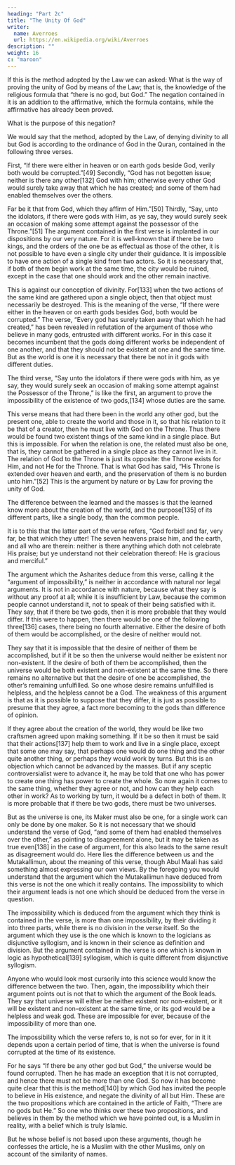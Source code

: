```yaml
---
heading: "Part 2c"
title: "The Unity Of God"
writer:
  name: Averroes
  url: https://en.wikipedia.org/wiki/Averroes
description: ""
weight: 16
c: "maroon"
---
```



If this is the method adopted by the Law we can  asked: What is the way of proving the unity of God by means of the Law; that is, the knowledge of the religious formula that “there is no god, but God.” The negation contained in it is an addition to the affirmative, which the formula contains, while the affirmative has already been proved. 

What is the purpose of this negation? 

We would say that the method, adopted by the Law, of denying divinity to all but God is according to the ordinance of God in the Quran, contained in the following three verses. 

First, “If there were either in heaven or on earth gods beside God, verily both would be corrupted.”[49] Secondly, “God has not begotten issue; neither is there any other[132] God with him; otherwise every other God would surely take away that which he has created; and some of them had enabled themselves over the others. 

Far be it that from God, which they affirm of Him.”[50] Thirdly, “Say, unto the idolators, if there were gods with Him, as ye say, they would surely seek an occasion of making some attempt against the possessor of the Throne.”[51] The argument contained in the first verse is implanted in our dispositions by our very nature. For it is well-known that if there be two kings, and the orders of the one be as effectual as those of the other, it is not possible to have even a single city under their guidance. It is impossible to have one action of a single kind from two actors. So it is necessary that, if both of them begin work at the same time, the city would be ruined, except in the case that one should work and the other remain inactive. 

This is against our conception of divinity. For[133] when the two actions of the same kind are gathered upon a single object, then that object must necessarily be destroyed. This is the meaning of the verse, “If there were either in the heaven or on earth gods besides God, both would be corrupted.” The verse, “Every god has surely taken away that which he had created,” has been revealed in refutation of the argument of those who believe in many gods, entrusted with different works. For in this case it becomes incumbent that the gods doing different works be independent of one another, and that they should not be existent at one and the same time. But as the world is one it is necessary that there be not in it gods with different duties.

The third verse, “Say unto the idolators if there were gods with him, as ye say, they would surely seek an occasion of making some attempt against the Possessor of the Throne,” is like the first, an argument to prove the impossibility of the existence of two gods,[134] whose duties are the same.

This verse means that had there been in the world any other god, but the present one, able to create the world and those in it, so that his relation to it be that of a creator, then he must live with God on the Throne. Thus there would be found two existent things of the same kind in a single place. But this is impossible. For when the relation is one, the related must also be one, that is, they cannot be gathered in a single place as they cannot live in it. The relation of God to the Throne is just its opposite: the Throne exists for Him, and not He for the Throne. That is what God has said, “His Throne is extended over heaven and earth, and the preservation of them is no burden unto him.”[52] This is the argument by nature or by Law for proving the unity of God. 

The difference between the learned and the masses is that the learned know more about the creation of the world, and the purpose[135] of its different parts, like a single body, than the common people. 

It is to this that the latter part of the verse refers, “God forbid! and far, very far, be that which they utter! The seven heavens praise him, and the earth, and all who are therein: neither is there anything which doth not celebrate His praise; but ye understand not their celebration thereof: He is gracious and merciful.”

The argument which the Asharites deduce from this verse, calling it the “argument of impossibility,” is neither in accordance with natural nor legal arguments. It is not in accordance with nature, because what they say is without any proof at all; while it is insufficient by Law, because the common people cannot understand it, not to speak of their being satisfied with it. They say, that if there be two gods, then it is more probable that they would differ. If this were to happen, then there would be one of the following three[136] cases, there being no fourth alternative. Either the desire of both of them would be accomplished, or the desire of neither would not. 

They say that it is impossible that the desire of neither of them be accomplished, but if it be so then the universe would neither be existent nor non-existent. If the desire of both of them be accomplished, then the universe would be both existent and non-existent at the same time. So there remains no alternative but that the desire of one be accomplished, the other’s remaining unfulfilled. So one whose desire remains unfulfilled is helpless, and the helpless cannot be a God. The weakness of this argument is that as it is possible to suppose that they differ, it is just as possible to presume that they agree, a fact more becoming to the gods than difference of opinion. 

If they agree about the creation of the world, they would be like two craftsmen agreed upon making something. If it be so then it must be said that their actions[137] help them to work and live in a single place, except that some one may say, that perhaps one would do one thing and the other quite another thing, or perhaps they would work by turns. But this is an objection which cannot be advanced by the masses. But if any sceptic controversialist were to advance it, he may be told that one who has power to create one thing has power to create the whole. So now again it comes to the same thing, whether they agree or not, and how can they help each other in work? As to working by turn, it would be a defect in both of them. It is more probable that if there be two gods, there must be two universes.

But as the universe is one, its Maker must also be one, for a single work can only be done by one maker. So it is not necessary that we should understand the verse of God, “and some of them had enabled themselves over the other,” as pointing to disagreement alone, but it may be taken as true even[138] in the case of argument, for this also leads to the same result as disagreement would do. Here lies the difference between us and the Mutakallimun, about the meaning of this verse, though Abul Maali has said something almost expressing our own views. By the foregoing you would understand that the argument which the Mutakallimun have deduced from this verse is not the one which it really contains. The impossibility to which their argument leads is not one which should be deduced from the verse in question. 

The impossibility which is deduced from the argument which they think is contained in the verse, is more than one impossibility, by their dividing it into three parts, while there is no division in the verse itself. So the argument which they use is the one which is known to the logicians as disjunctive syllogism, and is known in their science as definition and division. But the argument contained in the verse is one which is known in logic as hypothetical[139] syllogism, which is quite different from disjunctive syllogism. 

Anyone who would look most cursorily into this science would know the difference between the two. Then, again, the impossibility which their argument points out is not that to which the argument of the Book leads. They say that universe will either be neither existent nor non-existent, or it will be existent and non-existent at the same time, or its god would be a helpless and weak god. These are impossible for ever, because of the impossibility of more than one. 

The impossibility which the verse refers to, is not so for ever, for in it it depends upon a certain period of time, that is when the universe is found corrupted at the time of its existence. 

For he says “If there be any other god but God,” the universe would be found corrupted. Then he has made an exception that it is not corrupted, and hence there must not be more than one God. So now it has become quite clear that this is the method[140] by which God has invited the people to believe in His existence, and negate the divinity of all but Him. These are the two propositions which are contained in the article of Faith, “There are no gods but He.” So one who thinks over these two propositions, and believes in them by the method which we have pointed out, is a Muslim in reality, with a belief which is truly Islamic. 

But he whose belief is not based upon these arguments, though he confesses the article, he is a Muslim with the other Muslims, only on account of the similarity of names.
